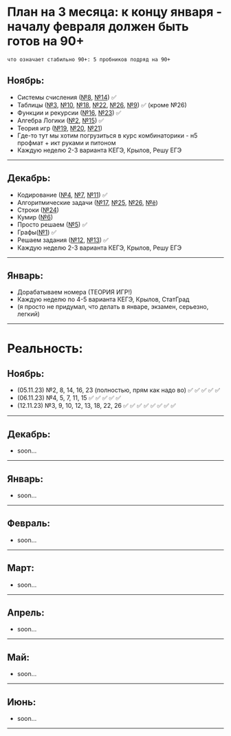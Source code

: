 # План на 3 месяца: к концу января - началу февраля должен быть готов на 90+
    что означает стабильно 90+: 5 пробников подряд на 90+

## Ноябрь: 
- Системы счисления ([№8](/8/8.md), [№14](14/14.md)) ✅
- Таблицы ([№3](/3/3.md), [№10](/10/10.md), [№18](/18/18.md), [№22](/22/22.md), [№26](/26/26.md), [№9](9/9.md)) ✅ (кроме №26)
- Функции и рекурсии ([№16](/16/16.md), [№23](/23/23.md)) ✅
- Алгебра Логики ([№2](/2/2.md), [№15](/15/15.md)) ✅
- Теория игр ([№19](/19/19.md), [№20](20/20.md), [№21](21/21.md))
- Где-то тут мы хотим погрузиться в курс комбинаторики - н5 профмат + икт руками и питоном
- Каждую неделю 2-3 варианта КЕГЭ, Крылов, Решу ЕГЭ
---
## Декабрь: 
- Кодирование ([№4](/4/4.md), [№7](7/7.md), [№11](11/11.md)) ✅
- Алгоритмические задачи ([№17](/17/17.md), [№25](/25/25.md), [№26](26/26.md), [№ё](/27/27.md))
- Строки ([№24](24/24.md))
- Кумир ([№6](6/6.md))
- Просто решаем ([№5](5/5.md)) ✅
- Графы([№1](1/1.md)) ✅
- Решаем задания ([№12](12/12.md), [№13](13/13.md)) ✅
- Каждую неделю 2-3 варианта КЕГЭ, Крылов, Решу ЕГЭ
---
## Январь:
- Дорабатываем номера (ТЕОРИЯ ИГР!)
- Каждую неделю по 4-5 варианта КЕГЭ, Крылов, СтатГрад
- (я просто не придумал, что делать в январе, экзамен, серьезно, легкий)
---

# Реальность:

## Ноябрь:
- (05.11.23) №2, 8, 14, 16, 23 (полностью, прям как надо во)  ✅ ✅ ✅ ✅ ✅
- (06.11.23) №4, 5, 7, 11, 15 ✅ ✅ ✅ ✅ ✅
- (12.11.23) №3, 9, 10, 12, 13, 18, 22, 26 ✅ ✅ ✅ ✅ ✅ ✅ ✅ ✅
---
## Декабрь:
- soon...
---
## Январь:
- soon...
---
## Февраль:
- soon...
---
## Март:
- soon...
---
## Апрель:
- soon...
---
## Май:
- soon...
---
## Июнь:
- soon...
---
